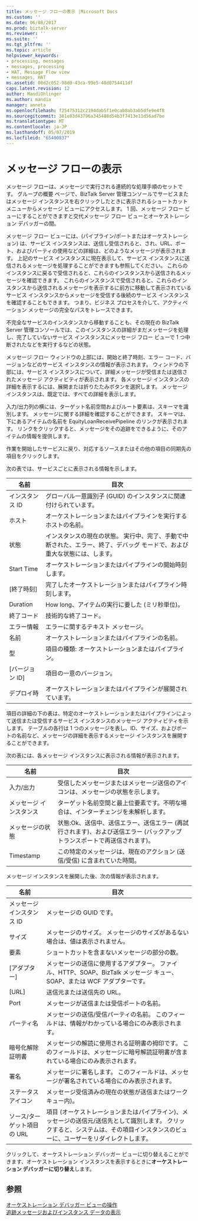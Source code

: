 ```yaml
---
title: メッセージ フローの表示 |Microsoft Docs
ms.custom: ''
ms.date: 06/08/2017
ms.prod: biztalk-server
ms.reviewer: ''
ms.suite: ''
ms.tgt_pltfrm: ''
ms.topic: article
helpviewer_keywords:
- processing, messages
- messages, processing
- HAT, Message Flow view
- messages, HAT
ms.assetid: 08d2c052-98d0-43ca-99e5-48d0754411df
caps.latest.revision: 12
author: MandiOhlinger
ms.author: mandia
manager: anneta
ms.openlocfilehash: f25475312c2194dab5f1e0cab8ab3ab5dfe9e4f8
ms.sourcegitcommit: 381e83d43796a345488d54b3f7413e11d56ad7be
ms.translationtype: MT
ms.contentlocale: ja-JP
ms.lasthandoff: 05/07/2019
ms.locfileid: "65400837"
---
```

# <a name="viewing-message-flow"></a>メッセージ フローの表示
メッセージ フローは、メッセージで実行される連続的な処理手順のセットです。 グループの概要 ページで、BizTalk Server 管理コンソールでサービスまたはメッセージ インスタンスを右クリックしたときに表示されるショートカット メニューからメッセージ ビューにアクセスします。 1 回、メッセージ フロー ビューにすることができますと交代メッセージ フロー ビューとオーケストレーション デバッガーの間。  
  
 メッセージ フロー ビューには、(パイプライン/ポートまたはオーケストレーション) は、サービス インスタンスは、送信し受信されると、され、URL、ポート、およびパーティの使用などの詳細は、どのようなメッセージが表示されます。 上記のサービス インスタンスに現在表示して、サービス インスタンスに送信されるメッセージを処理することができますも参照してください。 これらのインスタンスに戻るで受信されると、これらのインスタンスから送信されるメッセージを確認できます。 これらのインスタンスで受信されると、これらのインスタンスから送信されるメッセージを表示するに前方に移動して表示されているサービス インスタンスからメッセージを受信する後続のサービス インスタンスを確認することもできます。 つまり、ビジネス プロセスを介して、アクティベーション メッセージの完全なパスをトレースできます。  
  
 不完全なサービスのインスタンスから移動することも、その現在の BizTalk Server 管理コンソールでは、このインスタンスの詳細がまだメッセージを処理し、完了していないサービス インスタンスにメッセージ フロー ビューで 1 つ中断されたなどを実行するなどの状態。  
  
 メッセージ フロー ウィンドウの上部には、開始と終了時刻、エラー コード、バージョンなどのサービス インスタンスの情報が表示されます。 ウィンドウの下部には、サービス インスタンスについて、詳細メッセージが受信または送信されたメッセージ アクティビティが表示されます。 各メッセージ インスタンスの詳細を表示するには、展開または折りたたみボタンを選択します。 メッセージ インスタンスは、既定では、すべての詳細を表示します。  
  
 入力/出力列の横には、ターゲット名前空間およびルート要素は、スキーマを識別します。 メッセージに関する詳細を確認することができます。 スキーマは、下にあるアイテムの名前を EquityLoanReceivePipeline のリンクが表示されます。 リンクをクリックすると、メッセージをその追跡をできるように、そのアイテムの情報を提供します。  
  
 作業を開始したサービスに戻り、対応するソースまたはその他の項目の同期先の項目をクリックします。  
  
 次の表では、サービスごとに表示される情報を示します。  
  
|名前|目次|  
|----------|--------------|  
|インスタンス ID|グローバル一意識別子 (GUID) のインスタンスに関連付けられています。|  
|ホスト|オーケストレーションまたはパイプラインを実行するホストの名前。|  
|状態|インスタンスの現在の状態。 実行中、完了、手動で中断された、エラー、終了、デバッグ モードで、および重大な状態には、します。|  
|Start Time|オーケストレーションまたはパイプラインの開始時刻します。|  
|[終了時刻]|完了したオーケストレーションまたはパイプライン時刻します。|  
|Duration|How long、アイテムの実行に要した (ミリ秒単位)。|  
|終了コード|技術的な終了コード。|  
|エラー情報|エラーに関するテキスト メッセージ。|  
|名前|オーケストレーションまたはパイプラインの名前。|  
|型|項目の種類: オーケストレーションまたはパイプライン。|  
|[バージョン ID]|項目の一意のバージョン。|  
|デプロイ時|オーケストレーションまたはパイプラインが展開されています。|  
  
 項目の詳細の下の表は、特定のオーケストレーションまたはパイプラインによって送信または受信するサービス インスタンスのメッセージ アクティビティを示します。 テーブルの各行は 1 つのメッセージを表し、ID、サイズ、およびポートの名前など、メッセージの詳細を表示するメッセージ インスタンスを展開することができます。  
  
 次の表には、各メッセージ インスタンスに表示される情報が表示されます。  
  
|名前|目次|  
|----------|--------------|  
|入力/出力|受信したメッセージまたはメッセージ送信のアイコンは、メッセージの状態を示します。|  
|メッセージ インスタンス|ターゲット名前空間と最上位要素です。不明な場合は、インターチェンジを未解析します。|  
|メッセージの状態|状態:Ok、送信中、送信エラー、送信エラー (再試行されます)、および送信エラー (バックアップ トランスポートで再送信されます)。|  
|Timestamp|この特定のメッセージは、現在のアクション (送信/受信) に含まれていた時間。|  
  
 メッセージ インスタンスを展開した後、次の情報が表示されます。  
  
|名前|目次|  
|----------|--------------|  
|メッセージ インスタンス ID|メッセージの GUID です。|  
|サイズ|メッセージのサイズ。 メッセージのサイズがあるない場合は、値は表示されません。|  
|要素|ショートカットを含まないメッセージの部分の数。|  
|[アダプター]|メッセージの送信に使用するアダプター。 ファイル、HTTP、SOAP、BizTalk メッセージ キュー、SOAP、または WCF アダプターです。|  
|[URL]|送信元または送信先の URL。|  
|Port|メッセージが送信または受信ポートの名前。|  
|パーティ名|メッセージの送信/受信パーティの名前。 このフィールドは、情報がわかっている場合にのみ表示されます。|  
|暗号化解除証明書|メッセージの解読に使用される証明書の拇印です。 このフィールドは、メッセージに暗号解読証明書が含まれている場合にのみ表示されます。|  
|署名|メッセージに署名します。 このフィールドは、メッセージが署名されている場合にのみ表示されます。|  
|ステータス アイコン|メッセージ受信済みの現在の状態が送信またはワーク キュー内)。|  
|ソース/ターゲット項目の URL|項目 (オーケストレーションまたはパイプライン)、メッセージの送信元/送信先として識別します。 クリックすると、システムは、その項目インスタンスのビューに、ユーザーをリダイレクトします。|  
  
 クリックして、オーケストレーション デバッガー ビューに切り替えることができます、オーケストレーション インスタンスを表示するときに**オーケストレーション デバッガーに切り替え**します。  
  
## <a name="see-also"></a>参照  
 [オーケストレーション デバッガー ビューの操作](../core/working-with-the-orchestration-debugger-view.md)   
 [追跡メッセージおよびインスタンス データの表示](../core/viewing-tracked-message-and-instance-data.md)